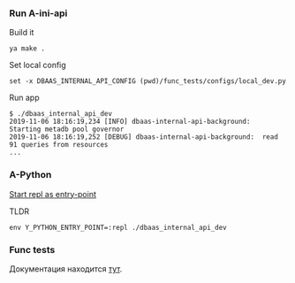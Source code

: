 ### Run A-ini-api

Build it
```
ya make .
```
Set local config
```fish
set -x DBAAS_INTERNAL_API_CONFIG (pwd)/func_tests/configs/local_dev.py
```
Run app
```
$ ./dbaas_internal_api_dev
2019-11-06 18:16:19,234 [INFO] dbaas-internal-api-background:   Starting metadb pool governor
2019-11-06 18:16:19,252 [DEBUG] dbaas-internal-api-background:  read 91 queries from resources
...
```

### A-Python

[Start repl as entry-point](https://clubs.at.yandex-team.ru/arcadia/12286)

TLDR

```
env Y_PYTHON_ENTRY_POINT=:repl ./dbaas_internal_api_dev
```

### Func tests
Документация находится [тут](https://a.yandex-team.ru/arc/trunk/arcadia/cloud/mdb/mdb-internal-api/functest/README.md).
